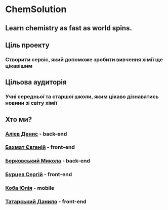 # ChemSolution
## Learn chemistry as fast as world spins.

## Ціль проекту
### Створити сервіс, який допоможе зробити вивчення хімії ще цікавішим

## Цільова аудиторія
### Учні середньої та старшої школи, яким цікаво дізнаватись новини зі світу хімії

## Хто ми?
### [Алієв Денис](mailto:denys.aliiev@nure.ua) - back-end
### [Бахмат Євгеній](mailto:yevhenii.bakhmat@nure.ua) - front-end
### [Берковський Микола](mailto:mykola.berkovskyi@nure.ua) - back-end
### [Бурцев Сергій](mailto:serhii.burtsev@nure.ua) - front-end
### [Коба Юлія](mailto:yuliia.koba@nure.ua) - mobile
### [Татарський Данило](mailto:danylo.tatarskyi@nure.ua) - front-end

